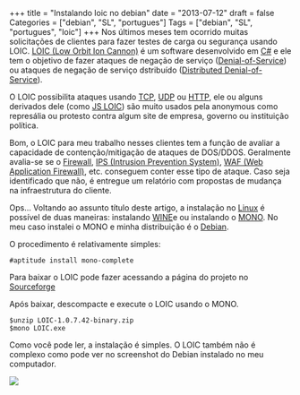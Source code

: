 +++
title = "Instalando loic no debian"
date = "2013-07-12"
draft = false
Categories = ["debian", "SL", "portugues"]
Tags = ["debian", "SL", "portugues", "loic"]
+++
Nos últimos meses tem ocorrido muitas solicitações de clientes para
fazer testes de carga ou segurança usando LOIC. [LOIC (Low Orbit Ion
Cannon)](http://en.wikipedia.org/wiki/Low_Orbit_Ion_Cannon) é um
software desenvolvido em
[C\#](http://msdn.microsoft.com/en-us/vstudio/hh341490.aspx) e ele tem o
objetivo de fazer ataques de negação de serviço
([Denial-of-Service](https://en.wikipedia.org/wiki/Denial-of-service_attack))
ou ataques de negação de serviço dstribuído ([Distributed
Denial-of-Service](https://en.wikipedia.org/wiki/Denial-of-service_attack)).

O LOIC possibilita ataques usando
[TCP](https://en.wikipedia.org/wiki/Transmission_Control_Protocol),
[UDP](https://en.wikipedia.org/wiki/User_Datagram_Protocol) ou
[HTTP](https://en.wikipedia.org/wiki/Hypertext_Transfer_Protocol), ele
ou alguns derivados dele (como [JS LOIC](http://cisko.fr/)) são muito
usados pela anonymous como represália ou protesto contra algum site de
empresa, governo ou instituição política.

Bom, o LOIC para meu trabalho nesses clientes tem a função de avaliar a
capacidade de contenção/mitigação de ataques de DOS/DDOS. Geralmente
avalia-se se o
[Firewall](https://en.wikipedia.org/wiki/Firewall_(computing)), [IPS
(Intrusion Prevention
System)](http://en.wikipedia.org/wiki/Intrusion_prevention_system), [WAF
(Web Application
Firewall)](https://www.owasp.org/index.php/Web_Application_Firewall),
etc. conseguem conter esse tipo de ataque. Caso seja identificado que
não, é entregue um relatório com propostas de mudança na infraestrutura
do cliente.

Ops… Voltando ao assunto título deste artigo, a instalação no
[Linux](http://www.linuxfoundation.org/) é possível de duas maneiras:
instalando [WINE](http://www.winehq.org/)e ou instalando o
[MONO](http://www.mono-project.com/Main_Page). No meu caso instalei o
MONO e minha distribuição é o [Debian](http://www.debian.org).

O procedimento é relativamente simples:

    #aptitude install mono-complete

Para baixar o LOIC pode fazer acessando a página do projeto no
[Sourceforge](http://sourceforge.net/projects/loic/)

Após baixar, descompacte e execute o LOIC usando o MONO.

    $unzip LOIC-1.0.7.42-binary.zip
    $mono LOIC.exe

Como você pode ler, a instalação é simples. O LOIC também não é complexo
como pode ver no screenshot do Debian instalado no meu computador.

![](/images/loic.png)
